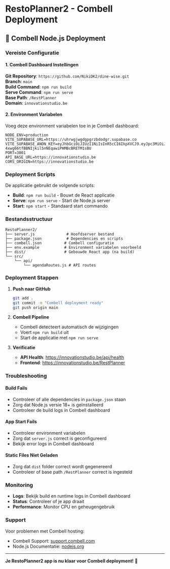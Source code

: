 # RestoPlanner2 - Combell Deployment

## 🚀 Combell Node.js Deployment

### Vereiste Configuratie

#### 1. Combell Dashboard Instellingen

**Git Repository**: `https://github.com/NikiDK2/dine-wise.git`  
**Branch**: `main`  
**Build Command**: `npm run build`  
**Serve Command**: `npm run serve`  
**Base Path**: `/RestPlanner`  
**Domain**: `innovationstudio.be`

#### 2. Environment Variabelen

Voeg deze environment variabelen toe in je Combell dashboard:

```env
NODE_ENV=production
VITE_SUPABASE_URL=https://uhrwgjwgdgpgrzbdodgr.supabase.co
VITE_SUPABASE_ANON_KEY=eyJhbGciOiJIUzI1NiIsInR5cCI6IkpXVCJ9.eyJpc3MiOiJzdXBhYmFzZSIsInJlZiI6InVocndnandnZGdwZ3J6YmRvZGdyIiwicm9sZSI6ImFub24iLCJpYXQiOjE3NTM2MDk1MDgsImV4cCI6MjA2OTE4NTUwOH0.GrgI-4xwg66tfBBNIjkil5nNEqawiPHMBcBRETM1sBU
PORT=3001
API_BASE_URL=https://innovationstudio.be
CORS_ORIGIN=https://innovationstudio.be
```

### Deployment Scripts

De applicatie gebruikt de volgende scripts:

- **Build**: `npm run build` - Bouwt de React applicatie
- **Serve**: `npm run serve` - Start de Node.js server
- **Start**: `npm start` - Standaard start commando

### Bestandsstructuur

```
RestoPlanner2/
├── server.js              # Hoofdserver bestand
├── package.json           # Dependencies en scripts
├── combell.json          # Combell configuratie
├── env.example           # Environment variabelen voorbeeld
├── dist/                 # Gebouwde React app (na build)
└── src/
    └── api/
        └── agendaRoutes.js # API routes
```

### Deployment Stappen

1. **Push naar GitHub**
   ```bash
   git add .
   git commit -m "Combell deployment ready"
   git push origin main
   ```

2. **Combell Pipeline**
   - Combell detecteert automatisch de wijzigingen
   - Voert `npm run build` uit
   - Start de applicatie met `npm run serve`

3. **Verificatie**
   - **API Health**: https://innovationstudio.be/api/health
   - **Frontend**: https://innovationstudio.be/RestPlanner

### Troubleshooting

#### Build Fails
- Controleer of alle dependencies in `package.json` staan
- Zorg dat Node.js versie 18+ is geïnstalleerd
- Controleer de build logs in Combell dashboard

#### App Start Fails
- Controleer environment variabelen
- Zorg dat `server.js` correct is geconfigureerd
- Bekijk error logs in Combell dashboard

#### Static Files Niet Geladen
- Zorg dat `dist` folder correct wordt gegenereerd
- Controleer of base path `/RestPlanner` correct is ingesteld

### Monitoring

- **Logs**: Bekijk build en runtime logs in Combell dashboard
- **Status**: Controleer of je app draait
- **Performance**: Monitor CPU en geheugengebruik

### Support

Voor problemen met Combell hosting:
- Combell Support: [support.combell.com](https://support.combell.com)
- Node.js Documentatie: [nodejs.org](https://nodejs.org)

---

**Je RestoPlanner2 app is nu klaar voor Combell deployment!** 🎉 